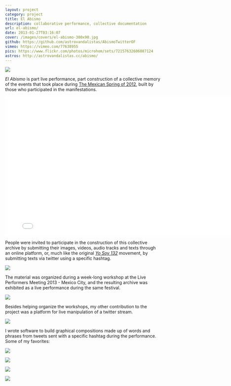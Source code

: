 ```yaml
---
layout: project
category: project
title: El Abismo
description: collaborative performance, collective documentation
url: el-abismo/
date: 2013-01-27T03:16:07
cover: /images/covers/el-abismo-300x90.jpg
github: https://github.com/astrovandalistas/AbismoTwitterOF
vimeo: https://vimeo.com/77638955
pics: https://www.flickr.com/photos/microhom/sets/72157632606087124
astros: http://astrovandalistas.cc/abismo/
---
```

![](logoHEADER1.jpg)

*El Abismo* is part live performance, part construction of a collective memory of the events that took place during [The Mexican Spring of 2012](http://en.wikipedia.org/wiki/Yo_Soy_132), built by those who participated in the manifestations.

<div class="video-wrapper">
    <iframe src="//player.vimeo.com/video/77638955?title=0&amp;byline=0&amp;portrait=0&amp;color=a9aeb0" width="800" height="450" frameborder="0" webkitallowfullscreen="" mozallowfullscreen="" allowfullscreen=""></iframe>
</div>

People were invited to participate in the construction of this collective archive by submitting their images, videos, audio tracks and texts through an online platform, or, much like the original [*Yo Soy 132*](http://en.wikipedia.org/wiki/Yo_Soy_132) movement, by submitting texts via twitter using a specific hashtag.

![](abismo10.jpg)

The material was organized during a week-long workshop at the Live Performers Meeting 2013 - Mexico City, and the resulting archive was exhibited as a live performance during the same festival.

![](abismoLPM03.jpg)

Besides helping organize the workshops, my other contribution to the project was a platform for live manipulation of a twitter stream.

![](abismoLPM05.jpg)

I wrote software to build graphical compositions made up of words and phrases from tweets sent with a specific hashtag during the performance. Some of my favorites:

![](abismoTwitter05.jpg)

![](abismoTwitter03.jpg)

![](abismoTwitter01.jpg)

![](abismoTwitter00.jpg)
